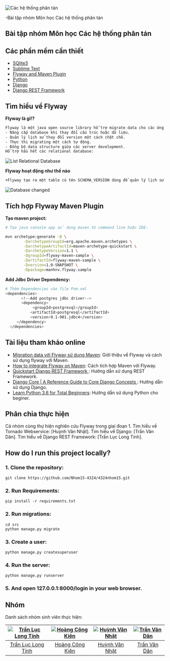 
![Các hệ thống phân tán](https://user-images.githubusercontent.com/26924023/32180538-d4a9693e-bdc4-11e7-89d7-a3d31299c1fe.png)

-Bài tập nhóm Môn học Các hệ thống phân tán		 
## Bài tập nhóm Môn học Các hệ thống phân tán &nbsp;
 
 ## Các phần mềm cần thiết &nbsp;
 - [SQlite3](https://www.sqlite.org/)
 - [Sublime Text](https://www.sublimetext.com/)
 - [Flyway and Maven Plugin](https://flywaydb.org/getstarted/download)
 - [Python](https://www.python.org/)
 - [Django](https://www.djangoproject.com/)
 - [Django REST Framework]( http://www.django-rest-framework.org/)

 
 ## Tìm hiểu về Flyway
 
 **Flyway là gì!?**
 ```sh
 Flyway là một java open source library hỗ trợ migrate data cho các ứng dụng, một khi chúng ta cần:
 - Nâng cấp database khi thay đổi cấu trúc hoặc dữ liệu.
 - Quản lý lịch sử thay đổi version một cách chặt chẽ.
 - Thực thi migrating một cách tự động.
 - Đồng bộ data structure giữa các server development.
 Hỗ trợ hầu hết các relational database:
 
 
 ```
 ![List Relational Database](https://user-images.githubusercontent.com/26924023/32181111-320d68f4-bdc6-11e7-88e6-b32d6edc1ed9.png)
 
 **Flyway hoạt động như thế nào**
 ```sh
 +Flyway tạo ra một table có tên SCHEMA_VERSION dùng để quản lý lịch sử phiên bản cũng như trạng thái của database.
 
 ```
 ![Database changed](https://user-images.githubusercontent.com/26924023/32181124-39ed717c-bdc6-11e7-8692-993587be48f3.png)
 
 ## Tích hợp Flyway Maven Plugin
 
 **Tạo maven project:**
 ```sh
 # Tạo java console app sử dụng maven từ command line hoặc IDE:
 
 mvn archetype:generate -B \
         -DarchetypeGroupId=org.apache.maven.archetypes \
         -DarchetypeArtifactId=maven-archetype-quickstart \
         -DarchetypeVersion=1.1 \
         -DgroupId=flyway-maven-sample \
         -DartifactId=flyway-maven-sample \
         -Dversion=1.0-SNAPSHOT \
         -Dpackage=manhnv.flyway.sample
 
 ```
 **Add Jdbc Driver Dependency:**
 ```sh
 # Thêm Dependencies vào file Pom.xml
 <dependencies>
        <!--Add postgres jdbc driver-->
        <dependency>
             <groupId>postgresql</groupId>
            <artifactId>postgresql</artifactId>
            <version>9.1-901.jdbc4</version>
      </dependency>
   </dependencies>
```
## Tài liệu tham khảo online
- [Migration data với Flyway sử dụng Maven](https://blog.udemy.com/xampp-tutorial/): Giới thiệu về Flyway và cách sử dụng flyway với Maven.
- [How to integrate Flyway on Maven](https://www.youtube.com/watch?v=lx-OAJKFDBg): Cách tích hợp Maven với Flyway.
- [Quickstart Django REST Framework ](http://www.django-rest-framework.org/tutorial/quickstart/): Hướng dẫn sử dụng REST Framework.
- [Django Core | A Reference Guide to Core Django Concepts ](https://www.udemy.com/django-core): Hướng dẫn sử dụng Django.
- [Learn Python 3.6 for Total Beginners](https://www.udemy.com/python-3-for-total-beginners): Hướng dẫn sử dụng Python cho beginer.

 ## Phân chia thực hiện
 Cả nhóm cùng thự hiện nghiên cứu Flyway trong giai đoạn 1.
 Tìm hiểu về Tornado Webservice: [Huỳnh Vân Nhật].
 Tìm hiểu về Django: [Trần Văn Dân].
 Tìm hiểu về Django REST Framework: [Trần Lục Long Tính].
 
 ## How do I run this project locally?

### 1. Clone the repository:

    git clone https://github.com/Nhom15-4324/4324nhom15.git
### 2. Run Requirements:

    pip install -r requirements.txt

### 2. Run migrations:
    cd src
    python manage.py migrate

### 3. Create a user:
    python manage.py createsuperuser

### 4. Run the server:

    python manage.py runserver

### 5. And open 127.0.0.1:8000/login in your web browser.

[blog]: http://simpleisbetterthancomplex.com
[blog-post]: http://simpleisbetterthancomplex.com/tutorial/2016/06/27/how-to-use-djangos-built-in-login-system.html

 ## Nhóm
Danh sách nhóm sinh viên thực hiện:

[![Trần Lục Long Tính](https://user-images.githubusercontent.com/26924023/32182362-0f664dfe-bdc9-11e7-87e6-8ec55ea5213e.jpg)](https://www.facebook.com/tinh.dk) |  [![Hoàng Công Kiên](https://user-images.githubusercontent.com/26924023/32182367-131334d0-bdc9-11e7-96e5-0d6e7ee5e949.png)](https://www.facebook.com/hck1996)| [![Huỳnh Vân Nhật](https://user-images.githubusercontent.com/26924023/32182372-15090cb0-bdc9-11e7-8aa4-efc3a7421227.png)](https://www.facebook.com/hvn96) | [![Trần Văn Dân](https://user-images.githubusercontent.com/26924023/32182377-17089da0-bdc9-11e7-9fb9-8ebbcc0414c9.png)](https://www.facebook.com/kenshi.hao)
 :---:|:---:|:---:|:---:
 [Trần Lục Long Tính](https://github.com/tinhdk1) | [Hoàng Công Kiên](https://github.com/deepink2) | [Huỳnh Vân Nhật](https://github.com/huynhvannhat) | [Trần Văn Dân](https://github.com/trandan27/)
